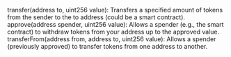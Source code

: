 transfer(address to, uint256 value): Transfers a specified amount of tokens from the sender to the to address (could be a smart contract).
approve(address spender, uint256 value): Allows a spender (e.g., the smart contract) to withdraw tokens from your address up to the approved value.
transferFrom(address from, address to, uint256 value): Allows a spender (previously approved) to transfer tokens from one address to another.
 
